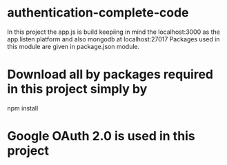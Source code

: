 # authentication-complete-code
In this project the app.js is build keepiing in mind the localhost:3000 as the app.listen platform and also mongodb at localhost:27017
Packages used in this module are given in package.json module.
# Download all by packages required in this project simply by
npm install
# Google OAuth 2.0 is used in this project
